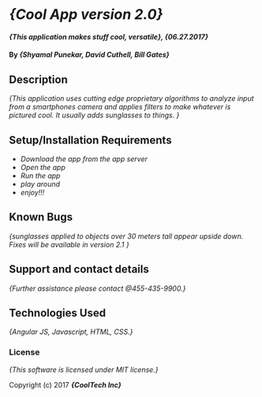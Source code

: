 # _{Cool App version 2.0}_

#### _{This application makes stuff cool, versatile}, {06.27.2017}_

#### By _**{Shyamal Punekar, David Cuthell, Bill Gates}**_

## Description

_{This application uses cutting edge proprietary algorithms to analyze input from a smartphones camera and applies filters to make whatever is pictured cool. It usually adds sunglasses to things. }_

## Setup/Installation Requirements

* _Download the app from the app server_
* _Open the app_
* _Run the app_
* _play around_
* _enjoy!!!_


## Known Bugs

_{sunglasses applied to objects over 30 meters tall appear upside down. Fixes will be available in version 2.1 }_

## Support and contact details

_{Further assistance please contact @455-435-9900.}_

## Technologies Used

_{Angular JS, Javascript, HTML, CSS.}_

### License

*{This software is licensed under MIT license.}*

Copyright (c) 2017 **_{CoolTech Inc}_**
